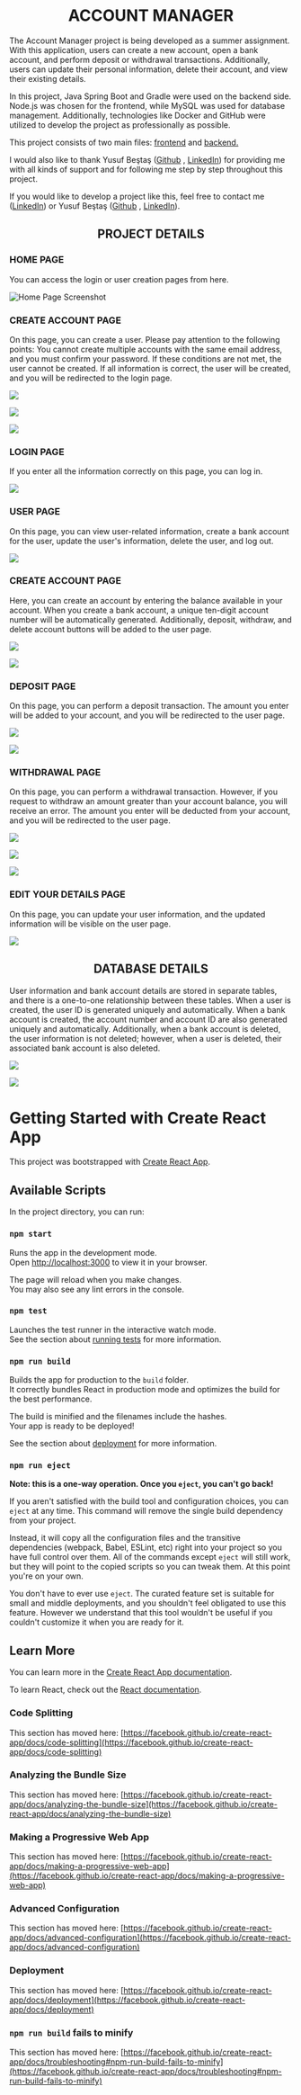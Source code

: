 <div align="center">
  <h1>ACCOUNT MANAGER</h1>
</div>

<p>
The Account Manager project is being developed as a summer assignment. With this application, users can create a new account, open a bank account, and perform deposit or withdrawal transactions. Additionally, users can update their personal information, delete their account, and view their existing details.
</p>

<p>
In this project, Java Spring Boot and Gradle were used on the backend side. Node.js was chosen for the frontend, while MySQL was used for database management. Additionally, technologies like Docker and GitHub were utilized to develop the project as professionally as possible.
</p>
<p>
  This project consists of two main files: <a href="https://github.com/serhatbsts/account-manager">frontend</a> and <a href="https://github.com/serhatbsts/accountManager">backend.</a>
</p>

<p>
I would also like to thank Yusuf Beştaş (<a href="https://github.com/karaelf33/">Github</a> , <a href="https://www.linkedin.com/in/yusufbestas/">LinkedIn</a>) for providing me with all kinds of support and for following me step by step throughout this project.
</p>
<p>
If you would like to develop a project like this, feel free to contact me (<a href="https://www.linkedin.com/in/serhatbestas/">LinkedIn</a>) or Yusuf Beştaş (<a href="https://github.com/karaelf33/">Github</a> , <a href="https://www.linkedin.com/in/yusufbestas/">LinkedIn</a>).
</p>
<div align="center">
  <h2>
PROJECT DETAILS
  </h2>
  </div>
   <h3>
HOME PAGE
  </h3>
<p>
  You can access the login or user creation pages from here.
</p>
<img src="https://github.com/user-attachments/assets/ee8e03ad-3fa1-4fe8-97ef-b62eca83fe27" alt="Home Page Screenshot" />


<h3>
  CREATE ACCOUNT PAGE
</h3>
<p>
  On this page, you can create a user. Please pay attention to the following points: You cannot create multiple accounts with the same email address, and you must confirm your password. If these conditions are not met, the user cannot be created. If all information is correct, the user will be created, and you will be redirected to the login page.
</p>
<p>
<img src="https://github.com/user-attachments/assets/497cc640-c8e2-470d-a3cc-57bff73f650d"/>
</p>
<p>
<img src="https://github.com/user-attachments/assets/d1a3f459-56c9-4b0a-a8e1-a3069fcaafcb"/>
</p>
<p>
  <img src="https://github.com/user-attachments/assets/f4998409-bab6-4601-a754-0009e34affba"/>
</p>
<h3>
LOGIN PAGE
</h3>
<p>
If you enter all the information correctly on this page, you can log in.
</p>
<p>
  <img src="https://github.com/user-attachments/assets/94a9e6bb-bacb-419a-8c6e-c10fedbc15a0"/>
</p>
<h3>
  USER PAGE
</h3>
<p>
  On this page, you can view user-related information, create a bank account for the user, update the user's information, delete the user, and log out.
</p>
<p>
  <img src="https://github.com/user-attachments/assets/222c05ea-e851-47f7-9ff6-1dfdc033e1fc"/>
</p>
<h3>
  CREATE ACCOUNT PAGE
</h3>
<p>
  Here, you can create an account by entering the balance available in your account. When you create a bank account, a unique ten-digit account number will be automatically generated. Additionally, deposit, withdraw, and delete account buttons will be added to the user page.
<p>
  <img src="https://github.com/user-attachments/assets/fa520c99-71c0-4f1a-8a44-cecba2e01141"/>
</p>
<p>
  <img src="https://github.com/user-attachments/assets/392a80ff-7748-460b-9919-32f1f21e96b5"/>
</p>
<h3>
DEPOSIT PAGE
</h3>
<p>
On this page, you can perform a deposit transaction. The amount you enter will be added to your account, and you will be redirected to the user page.
</p>
<p>
  <img src="https://github.com/user-attachments/assets/8dda909c-35f2-4042-a228-917148486918"/>
</p>
<p>
  <img src="https://github.com/user-attachments/assets/6486581d-29a0-4ae7-b0dc-1c9e4c70b4cb"/>
</p>
<h3>
WITHDRAWAL PAGE
</h3>
<p>
  On this page, you can perform a withdrawal transaction. However, if you request to withdraw an amount greater than your account balance, you will receive an error. The amount you enter will be deducted from your account, and you will be redirected to the user page.
</p>
<p>
  <img src="https://github.com/user-attachments/assets/dc90c558-2c16-4709-985f-c2c9152775a1"/>
</p>
<p>
  <img src="https://github.com/user-attachments/assets/31a8debe-c27c-457a-ab33-1baabcbd7e4e"/>
<p>
  <img src="https://github.com/user-attachments/assets/97122ddc-673f-45dd-9844-ee676e0ebcd3"/>
</p>
<h3>
  EDIT YOUR DETAILS PAGE
</h3>
<p>
  On this page, you can update your user information, and the updated information will be visible on the user page.
</p>
<p>
  <img src="https://github.com/user-attachments/assets/5300967a-64ba-4291-8b37-e0d5430b8f5c"/>
</p>
<div align="center">
  <h2>DATABASE DETAILS</h2>
</div>
<p>
  User information and bank account details are stored in separate tables, and there is a one-to-one relationship between these tables. When a user is created, the user ID is generated uniquely and automatically. When a bank account is created, the account number and account ID are also generated uniquely and automatically. Additionally, when a bank account is deleted, the user information is not deleted; however, when a user is deleted, their associated bank account is also deleted.
<p>
  <img src="https://github.com/user-attachments/assets/fabfd5fe-23d4-4770-b6e4-8ac34777700a"/>
</p>
<p>
  <img src="https://github.com/user-attachments/assets/d6249382-7917-4dd4-a0f7-01fbe8f2b396"/>
</p>




# Getting Started with Create React App

This project was bootstrapped with [Create React App](https://github.com/facebook/create-react-app).

## Available Scripts

In the project directory, you can run:

### `npm start`

Runs the app in the development mode.\
Open [http://localhost:3000](http://localhost:3000) to view it in your browser.

The page will reload when you make changes.\
You may also see any lint errors in the console.

### `npm test`

Launches the test runner in the interactive watch mode.\
See the section about [running tests](https://facebook.github.io/create-react-app/docs/running-tests) for more information.

### `npm run build`

Builds the app for production to the `build` folder.\
It correctly bundles React in production mode and optimizes the build for the best performance.

The build is minified and the filenames include the hashes.\
Your app is ready to be deployed!

See the section about [deployment](https://facebook.github.io/create-react-app/docs/deployment) for more information.

### `npm run eject`

**Note: this is a one-way operation. Once you `eject`, you can't go back!**

If you aren't satisfied with the build tool and configuration choices, you can `eject` at any time. This command will remove the single build dependency from your project.

Instead, it will copy all the configuration files and the transitive dependencies (webpack, Babel, ESLint, etc) right into your project so you have full control over them. All of the commands except `eject` will still work, but they will point to the copied scripts so you can tweak them. At this point you're on your own.

You don't have to ever use `eject`. The curated feature set is suitable for small and middle deployments, and you shouldn't feel obligated to use this feature. However we understand that this tool wouldn't be useful if you couldn't customize it when you are ready for it.

## Learn More

You can learn more in the [Create React App documentation](https://facebook.github.io/create-react-app/docs/getting-started).

To learn React, check out the [React documentation](https://reactjs.org/).

### Code Splitting

This section has moved here: [https://facebook.github.io/create-react-app/docs/code-splitting](https://facebook.github.io/create-react-app/docs/code-splitting)

### Analyzing the Bundle Size

This section has moved here: [https://facebook.github.io/create-react-app/docs/analyzing-the-bundle-size](https://facebook.github.io/create-react-app/docs/analyzing-the-bundle-size)

### Making a Progressive Web App

This section has moved here: [https://facebook.github.io/create-react-app/docs/making-a-progressive-web-app](https://facebook.github.io/create-react-app/docs/making-a-progressive-web-app)

### Advanced Configuration

This section has moved here: [https://facebook.github.io/create-react-app/docs/advanced-configuration](https://facebook.github.io/create-react-app/docs/advanced-configuration)

### Deployment

This section has moved here: [https://facebook.github.io/create-react-app/docs/deployment](https://facebook.github.io/create-react-app/docs/deployment)

### `npm run build` fails to minify

This section has moved here: [https://facebook.github.io/create-react-app/docs/troubleshooting#npm-run-build-fails-to-minify](https://facebook.github.io/create-react-app/docs/troubleshooting#npm-run-build-fails-to-minify)
